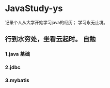 # JavaStudy-ys
记录个人从大学开始学习java的经历； 
学习永无止境。

## 行到水穷处，坐看云起时。  自勉
### 1.java 基础
### 2.jdbc
### 3.mybatis
